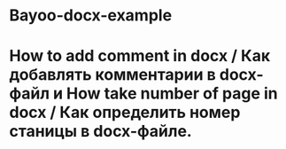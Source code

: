 # Bayoo-docx-example
# How to add comment in docx / Как добавлять комментарии в docx-файл и How take number of page in docx / Как определить номер станицы в docx-файле.
